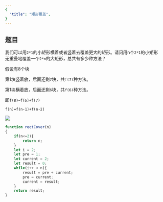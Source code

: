 ```yaml
---
{
  "title": "矩形覆盖",
}
---
```


## 题目

我们可以用`2*1`的小矩形横着或者竖着去覆盖更大的矩形。请问用n个`2*1`的小矩形无重叠地覆盖一个`2*n`的大矩形，总共有多少种方法？


假设有8个块

第1块竖着放，后面还剩`7`块，共`f(7)`种方法。

第1块横着放，后面还剩`6`块，共`f(6)`种方法。

即`f(8)=f(6)+f(7)`

`f(n)=f(n-1)+f(n-2)`

![](../../dist/img/矩形覆盖.png)


```js
function rectCover(n)
{
    if(n<=2){
        return n;
    }
    let i = 2;
    let pre = 1;
    let current = 2;
    let result = 0;
    while(i++ < n){
        result = pre + current;
        pre = current;
        current = result;
    }
    return result;
}
```